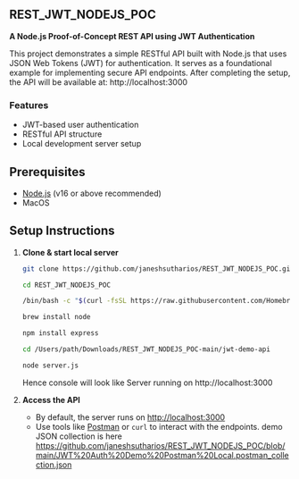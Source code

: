 ## REST_JWT_NODEJS_POC

**A Node.js Proof-of-Concept REST API using JWT Authentication**

This project demonstrates a simple RESTful API built with Node.js that uses JSON Web Tokens (JWT) for authentication. It serves as a foundational example for implementing secure API endpoints. After completing the setup, the API will be available at:
http://localhost:3000

### Features

- JWT-based user authentication
- RESTful API structure
- Local development server setup

## Prerequisites

- [Node.js](https://nodejs.org/) (v16 or above recommended)
- MacOS

## Setup Instructions

1. **Clone & start local server**

   ```bash
   git clone https://github.com/janeshsutharios/REST_JWT_NODEJS_POC.git
   
   cd REST_JWT_NODEJS_POC

   /bin/bash -c "$(curl -fsSL https://raw.githubusercontent.com/Homebrew/install/HEAD/install.sh)"
   
   brew install node

   npm install express
   
   cd /Users/path/Downloads/REST_JWT_NODEJS_POC-main/jwt-demo-api
   
   node server.js
   ```
   Hence console will look like Server running on http://localhost:3000

2. **Access the API**

   - By default, the server runs on [http://localhost:3000](http://localhost:3000)
   - Use tools like [Postman](https://www.postman.com/) or `curl` to interact with the endpoints. demo JSON collection is here https://github.com/janeshsutharios/REST_JWT_NODEJS_POC/blob/main/JWT%20Auth%20Demo%20Postman%20Local.postman_collection.json
